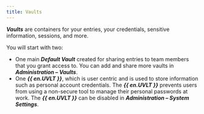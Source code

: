 ```yaml
---
title: Vaults
---
```

***Vaults*** are containers for your entries, your credentials, sensitive information, sessions, and more.  

You will start with two:  

* One main ***Default Vault*** created for sharing entries to team members that you grant access to. You can add and share more vaults in ***Administration – Vaults***.  
* One ***{{ en.UVLT }}***, which is user centric and is used to store information such as personal account credentials. The ***{{ en.UVLT }}*** prevents users from using a non-secure tool to manage their personal passwords at work. The ***{{ en.UVLT }}*** can be disabled in ***Administration – System Settings***.
